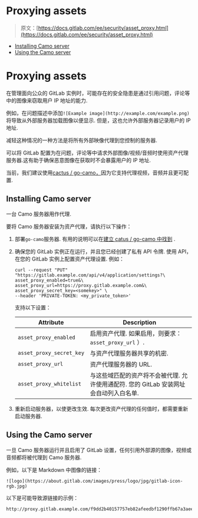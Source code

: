 # Proxying assets

> 原文：[https://docs.gitlab.com/ee/security/asset_proxy.html](https://docs.gitlab.com/ee/security/asset_proxy.html)

*   [Installing Camo server](#installing-camo-server)
*   [Using the Camo server](#using-the-camo-server)

# Proxying assets[](#proxying-assets "Permalink")

在管理面向公众的 GitLab 实例时，可能存在的安全隐患是通过引用问题，评论等中的图像来窃取用户 IP 地址的能力.

例如，在问题描述中添加`![Example image](http://example.com/example.png)`将导致从外部服务器加载图像以便显示. 但是，这也允许外部服务器记录用户的 IP 地址.

减轻这种情况的一种方法是将所有外部映像代理到您控制的服务器.

可以将 GitLab 配置为在问题，评论等中请求外部图像/视频/音频时使用资产代理服务器.这有助于确保恶意图像在获取时不会暴露用户的 IP 地址.

当前，我们建议使用[cactus / go-camo，](https://github.com/cactus/go-camo#how-it-works)因为它支持代理视频，音频并且更可配置.

## Installing Camo server[](#installing-camo-server "Permalink")

一台 Camo 服务器用作代理.

要将 Camo 服务器安装为资产代理，请执行以下操作：

1.  部署`go-camo`服务器. 有用的说明可以在[建立 catus / go-camo 中找到](https://github.com/cactus/go-camo#building) .

2.  确保您的 GitLab 实例正在运行，并且您已经创建了私有 API 令牌. 使用 API​​，在您的 GitLab 实例上配置资产代理设置. 例如：

    ```
    curl --request "PUT" "https://gitlab.example.com/api/v4/application/settings?\ asset_proxy_enabled=true&\ asset_proxy_url=https://proxy.gitlab.example.com&\ asset_proxy_secret_key=<somekey>" \
    --header 'PRIVATE-TOKEN: <my_private_token>' 
    ```

    支持以下设置：

    | Attribute | Description |
    | --- | --- |
    | `asset_proxy_enabled` | 启用资产代理. 如果启用，则要求： `asset_proxy_url` ）. |
    | `asset_proxy_secret_key` | 与资产代理服务器共享的机密. |
    | `asset_proxy_url` | 资产代理服务器的 URL. |
    | `asset_proxy_whitelist` | 与这些域匹配的资产将不会被代理. 允许使用通配符. 您的 GitLab 安装网址会自动列入白名单. |

3.  重新启动服务器，以使更改生效. 每次更改资产代理的任何值时，都需要重新启动服务器.

## Using the Camo server[](#using-the-camo-server "Permalink")

一旦 Camo 服务器运行并且启用了 GitLab 设置，任何引用外部源的图像，视频或音频都将被代理到 Camo 服务器.

例如，以下是 Markdown 中图像的链接：

```
![logo](https://about.gitlab.com/images/press/logo/jpg/gitlab-icon-rgb.jpg) 
```

以下是可能导致源链接的示例：

```
http://proxy.gitlab.example.com/f9dd2b40157757eb82afeedbf1290ffb67a3aeeb/68747470733a2f2f61626f75742e6769746c61622e636f6d2f696d616765732f70726573732f6c6f676f2f6a70672f6769746c61622d69636f6e2d7267622e6a7067 
```